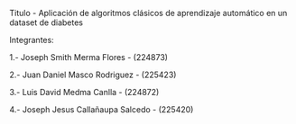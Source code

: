 Titulo - Aplicación de algoritmos clásicos de aprendizaje automático en un dataset de diabetes

Integrantes:

1.- Joseph Smith Merma Flores  - (224873)

2.- Juan Daniel Masco Rodriguez  - (225423)

3.- Luis David Medma Canlla   -  (224872)

4.- Joseph Jesus Callañaupa Salcedo  - (225420)
